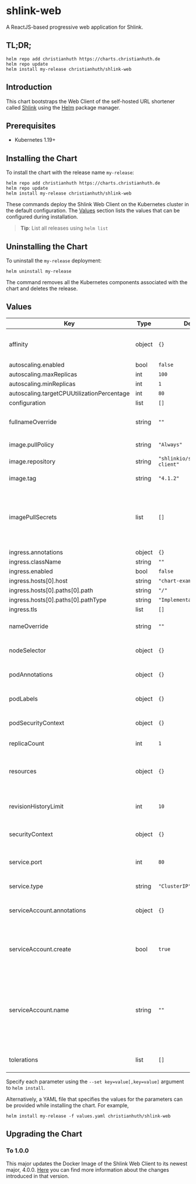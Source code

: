 # shlink-web

A ReactJS-based progressive web application for Shlink.

## TL;DR;

```console
helm repo add christianhuth https://charts.christianhuth.de
helm repo update
helm install my-release christianhuth/shlink-web
```

## Introduction

This chart bootstraps the Web Client of the self-hosted URL shortener called [Shlink](https://shlink.io) using the [Helm](https://helm.sh) package manager.

## Prerequisites

- Kubernetes 1.19+

## Installing the Chart

To install the chart with the release name `my-release`:

```console
helm repo add christianhuth https://charts.christianhuth.de
helm repo update
helm install my-release christianhuth/shlink-web
```

These commands deploy the Shlink Web Client on the Kubernetes cluster in the default configuration. The [Values](#values) section lists the values that can be configured during installation.

> **Tip**: List all releases using `helm list`

## Uninstalling the Chart

To uninstall the `my-release` deployment:

```console
helm uninstall my-release
```

The command removes all the Kubernetes components associated with the chart and deletes the release.

## Values

| Key                                        | Type   | Default                        | Description                                                                                                            |
| ------------------------------------------ | ------ | ------------------------------ | ---------------------------------------------------------------------------------------------------------------------- |
| affinity                                   | object | `{}`                           | Affinity settings for pod assignment                                                                                   |
| autoscaling.enabled                        | bool   | `false`                        |                                                                                                                        |
| autoscaling.maxReplicas                    | int    | `100`                          |                                                                                                                        |
| autoscaling.minReplicas                    | int    | `1`                            |                                                                                                                        |
| autoscaling.targetCPUUtilizationPercentage | int    | `80`                           |                                                                                                                        |
| configuration                              | list   | `[]`                           |                                                                                                                        |
| fullnameOverride                           | string | `""`                           | String to fully override `"shlink-web.fullname"`                                                                       |
| image.pullPolicy                           | string | `"Always"`                     | image pull policy                                                                                                      |
| image.repository                           | string | `"shlinkio/shlink-web-client"` | image repository                                                                                                       |
| image.tag                                  | string | `"4.1.2"`                      | Overrides the image tag                                                                                                |
| imagePullSecrets                           | list   | `[]`                           | If defined, uses a Secret to pull an image from a private Docker registry or repository.                               |
| ingress.annotations                        | object | `{}`                           |                                                                                                                        |
| ingress.className                          | string | `""`                           |                                                                                                                        |
| ingress.enabled                            | bool   | `false`                        |                                                                                                                        |
| ingress.hosts[0].host                      | string | `"chart-example.local"`        |                                                                                                                        |
| ingress.hosts[0].paths[0].path             | string | `"/"`                          |                                                                                                                        |
| ingress.hosts[0].paths[0].pathType         | string | `"ImplementationSpecific"`     |                                                                                                                        |
| ingress.tls                                | list   | `[]`                           |                                                                                                                        |
| nameOverride                               | string | `""`                           | Provide a name in place of `shlink-web`                                                                                |
| nodeSelector                               | object | `{}`                           | Node labels for pod assignment                                                                                         |
| podAnnotations                             | object | `{}`                           | Annotations to be added to pods                                                                                        |
| podLabels                                  | object | `{}`                           | Labels to be added to pods                                                                                             |
| podSecurityContext                         | object | `{}`                           | pod-level security context                                                                                             |
| replicaCount                               | int    | `1`                            | Number of replicas                                                                                                     |
| resources                                  | object | `{}`                           | Resource limits and requests for the headwind pods.                                                                    |
| revisionHistoryLimit                       | int    | `10`                           | The number of old ReplicaSets to retain                                                                                |
| securityContext                            | object | `{}`                           | container-level security context                                                                                       |
| service.port                               | int    | `80`                           | Kubernetes port where service is exposed                                                                               |
| service.type                               | string | `"ClusterIP"`                  | Kubernetes service type                                                                                                |
| serviceAccount.annotations                 | object | `{}`                           | Annotations to add to the service account                                                                              |
| serviceAccount.create                      | bool   | `true`                         | Specifies whether a service account should be created                                                                  |
| serviceAccount.name                        | string | `""`                           | The name of the service account to use. If not set and create is true, a name is generated using the fullname template |
| tolerations                                | list   | `[]`                           | Toleration labels for pod assignment                                                                                   |

Specify each parameter using the `--set key=value[,key=value]` argument to `helm install`.

Alternatively, a YAML file that specifies the values for the parameters can be provided while installing the chart. For example,

```console
helm install my-release -f values.yaml christianhuth/shlink-web
```

## Upgrading the Chart

### To 1.0.0

This major updates the Docker Image of the Shlink Web Client to its newest major, 4.0.0. [Here](https://github.com/shlinkio/shlink-web-client/releases/tag/v4.0.0) you can find more information about the changes introduced in that version.
